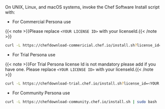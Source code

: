 On UNIX, Linux, and macOS systems, invoke the Chef Software Install script with:

- For Commercial Persona use

{{< note >}}Please replace `<YOUR LICENSE ID>` with your licenseId.{{< /note >}}

```bash
curl -L https://chefdownload-commericial.chef.io/install.sh?license_id=<YOUR LICENSE ID> | sudo bash
```

- For Trial Persona use

{{< note >}}For Trial Persona license Id is not mandatory please add if you have one. Please replace `<YOUR LICENSE ID>` with your licenseId.{{< /note >}}

```bash
curl -L https://chefdownload-trial.chef.io/install.sh?license_id=<YOUR LICENSE ID> | sudo bash
```

- For Community Persona use

```bash
curl -L https://chefdownload-community.chef.io/install.sh | sudo bash
```
